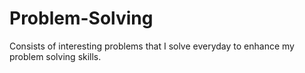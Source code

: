 # Problem-Solving
Consists of  interesting problems that I solve everyday to enhance my problem solving skills.
